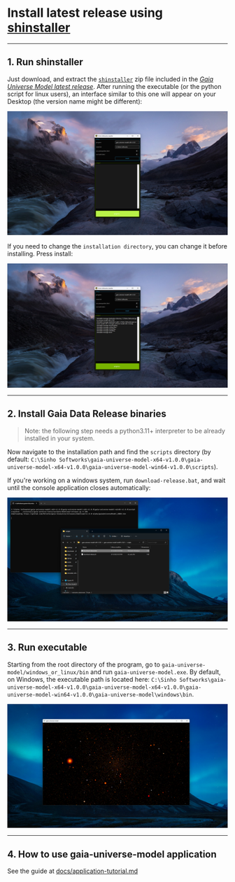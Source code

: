 # Install latest release using [shinstaller](https://github.com/MrSinho/gaia-universe-model/releases/latest)

---

## 1. Run shinstaller

Just download, and extract the [`shinstaller`](https://github.com/MrSinho/gaia-universe-model/releases/latest) zip file included in the [_Gaia Universe Model latest release_](https://github.com/MrSinho/gaia-universe-model/releases/latest). After running the executable (or the python script for linux users), an interface similar to this one will appear on your Desktop (the version name might be different):

![](media/shinstaller.png)

If you need to change the `installation directory`, you can change it before installing. Press install:

![](media/shinstaller-install.png)

---

## 2. Install Gaia Data Release binaries

> Note: the following step needs a python3.11+ interpreter to be already installed in your system.

Now navigate to the installation path and find the `scripts` directory (by default: `C:\Sinho Softworks\gaia-universe-model-x64-v1.0.0\gaia-universe-model-x64-v1.0.0\gaia-universe-model-win64-v1.0.0\scripts`).

If you're working on a windows system, run `download-release.bat`, and wait until the console application closes automatically:

![](media/download-release.png)

---

## 3. Run executable

Starting from the root directory of the program, go to `gaia-universe-model/windows_or_linux/bin` and run `gaia-universe-model.exe`. By default, on Windows, the executable path is located here: `C:\Sinho Softworks\gaia-universe-model-x64-v1.0.0\gaia-universe-model-x64-v1.0.0\gaia-universe-model-win64-v1.0.0\gaia-universe-model\windows\bin`.

![](media/gaia-universe-model-startup.png)

---

## 4. How to use gaia-universe-model application

See the guide at [docs/application-tutorial.md](application-tutorial.md)